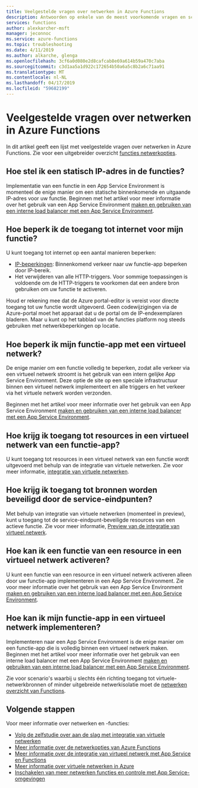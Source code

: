 ```yaml
---
title: Veelgestelde vragen over netwerken in Azure Functions
description: Antwoorden op enkele van de meest voorkomende vragen en scenario's voor netwerken met Azure Functions.
services: functions
author: alexkarcher-msft
manager: jeconnoc
ms.service: azure-functions
ms.topic: troubleshooting
ms.date: 4/11/2019
ms.author: alkarche, glenga
ms.openlocfilehash: 3cf6a0d080e2d8cafcab8e69a614b59a470c7aba
ms.sourcegitcommit: c3d1aa5a1d922c172654b50a6a5c8b2a6c71aa91
ms.translationtype: MT
ms.contentlocale: nl-NL
ms.lasthandoff: 04/17/2019
ms.locfileid: "59682199"
---
```

# <a name="frequently-asked-questions-about-networking-in-azure-functions"></a>Veelgestelde vragen over netwerken in Azure Functions

In dit artikel geeft een lijst met veelgestelde vragen over netwerken in Azure Functions. Zie voor een uitgebreider overzicht [functies netwerkopties](functions-networking-options.md).

## <a name="how-do-i-set-a-static-ip-in-functions"></a>Hoe stel ik een statisch IP-adres in de functies?

Implementatie van een functie in een App Service Environment is momenteel de enige manier om een statische binnenkomende en uitgaande IP-adres voor uw functie. Beginnen met het artikel voor meer informatie over het gebruik van een App Service Environment [maken en gebruiken van een interne load balancer met een App Service Environment](../app-service/environment/create-ilb-ase.md).

## <a name="how-do-i-restrict-internet-access-to-my-function"></a>Hoe beperk ik de toegang tot internet voor mijn functie?

U kunt toegang tot internet op een aantal manieren beperken:

* [IP-beperkingen](../app-service/app-service-ip-restrictions.md): Binnenkomend verkeer naar uw functie-app beperken door IP-bereik.
* Het verwijderen van alle HTTP-triggers. Voor sommige toepassingen is voldoende om de HTTP-triggers te voorkomen dat een andere bron gebruiken om uw functie te activeren.

Houd er rekening mee dat de Azure portal-editor is vereist voor directe toegang tot uw functie wordt uitgevoerd. Geen codewijzigingen via de Azure-portal moet het apparaat dat u de portal om de IP-endexemplaren bladeren. Maar u kunt op het tabblad van de functies platform nog steeds gebruiken met netwerkbeperkingen op locatie.

## <a name="how-do-i-restrict-my-function-app-to-a-virtual-network"></a>Hoe beperk ik mijn functie-app met een virtueel netwerk?

De enige manier om een functie volledig te beperken, zodat alle verkeer via een virtueel netwerk stroomt is het gebruik van een intern gelijke App Service Environment. Deze optie de site op een speciale infrastructuur binnen een virtueel netwerk implementeert en alle triggers en het verkeer via het virtuele netwerk worden verzonden. 

Beginnen met het artikel voor meer informatie over het gebruik van een App Service Environment [maken en gebruiken van een interne load balancer met een App Service Environment](../app-service/environment/create-ilb-ase.md).

## <a name="how-can-i-access-resources-in-a-virtual-network-from-a-function-app"></a>Hoe krijg ik toegang tot resources in een virtueel netwerk van een functie-app?

U kunt toegang tot resources in een virtueel netwerk van een functie wordt uitgevoerd met behulp van de integratie van virtuele netwerken. Zie voor meer informatie, [integratie van virtuele netwerken](functions-networking-options.md#virtual-network-integration).

## <a name="how-do-i-access-resources-protected-by-service-endpoints"></a>Hoe krijg ik toegang tot bronnen worden beveiligd door de service-eindpunten?

Met behulp van integratie van virtuele netwerken (momenteel in preview), kunt u toegang tot de service-eindpunt-beveiligde resources van een actieve functie. Zie voor meer informatie, [Preview van de integratie van virtueel netwerk](functions-networking-options.md#preview-version-of-virtual-network-integration).

## <a name="how-can-i-trigger-a-function-from-a-resource-in-a-virtual-network"></a>Hoe kan ik een functie van een resource in een virtueel netwerk activeren?

U kunt een functie van een resource in een virtueel netwerk activeren alleen door uw functie-app implementeren in een App Service Environment. Zie voor meer informatie over het gebruik van een App Service Environment [maken en gebruiken van een interne load balancer met een App Service Environment](../app-service/environment/create-ilb-ase.md).


## <a name="how-can-i-deploy-my-function-app-in-a-virtual-network"></a>Hoe kan ik mijn functie-app in een virtueel netwerk implementeren?

Implementeren naar een App Service Environment is de enige manier om een functie-app die is volledig binnen een virtueel netwerk maken. Beginnen met het artikel voor meer informatie over het gebruik van een interne load balancer met een App Service Environment [maken en gebruiken van een interne load balancer met een App Service Environment](https://docs.microsoft.com/azure/app-service/environment/create-ilb-ase).

Zie voor scenario's waarbij u slechts één richting toegang tot virtuele-netwerkbronnen of minder uitgebreide netwerkisolatie moet de [netwerken overzicht van Functions](functions-networking-options.md).

## <a name="next-steps"></a>Volgende stappen

Voor meer informatie over netwerken en -functies: 

* [Volg de zelfstudie over aan de slag met integratie van virtuele netwerken](./functions-create-vnet.md)
* [Meer informatie over de netwerkopties van Azure Functions](./functions-networking-options.md)
* [Meer informatie over de integratie van virtueel netwerk met App Service en Functions](../app-service/web-sites-integrate-with-vnet.md)
* [Meer informatie over virtuele netwerken in Azure](../virtual-network/virtual-networks-overview.md)
* [Inschakelen van meer netwerken functies en controle met App Service-omgevingen](../app-service/environment/intro.md)
